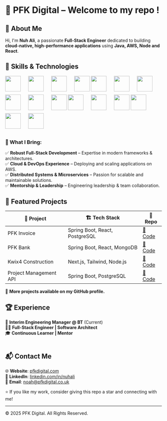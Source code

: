 # 💼 PFK Digital – Welcome to my repo !

## 🌟 About Me
Hi, I'm **Nuh Ali**, a passionate **Full-Stack Engineer** dedicated to building **cloud-native, high-performance applications** using **Java, AWS, Node and React**.
<br />
## 📖 Skills & Technologies
<p>
  <img src="https://cdn.jsdelivr.net/gh/devicons/devicon/icons/react/react-original.svg" width="50" marginRight=20 style="padding-right:20px; margin-bottom: 10px;" />
  <img src="https://cdn.jsdelivr.net/gh/devicons/devicon/icons/nextjs/nextjs-original.svg" width="50" style="margin-right:20px; margin-bottom: 10px;" />
  <img src="https://cdn.jsdelivr.net/gh/devicons/devicon/icons/typescript/typescript-original.svg" width="50" style="margin-right:20px; margin-bottom: 10px;" />
  <img src="https://cdn.jsdelivr.net/gh/devicons/devicon/icons/tailwindcss/tailwindcss-original.svg" width="50" style="margin-bottom: 10px;" />
  <img src="https://cdn.jsdelivr.net/gh/devicons/devicon/icons/java/java-original.svg" width="50" style="margin-right:20px; margin-bottom: 10px;" />
  <img src="https://cdn.jsdelivr.net/gh/devicons/devicon/icons/spring/spring-original.svg" width="50" style="margin-right:20px; margin-bottom: 10px;" />
  <img src="https://cdn.jsdelivr.net/gh/devicons/devicon/icons/nodejs/nodejs-original.svg" width="50" style="margin-bottom: 10px;" />
  <img src="https://cdn.jsdelivr.net/gh/devicons/devicon/icons/postgresql/postgresql-original.svg" width="50" style="margin-right:20px; margin-bottom: 10px;" />
  <img src="https://cdn.jsdelivr.net/gh/devicons/devicon/icons/mongodb/mongodb-original.svg" width="50" style="margin-right:20px; margin-bottom: 10px;" />
  <img src="https://cdn.jsdelivr.net/gh/devicons/devicon/icons/redis/redis-original.svg" width="50" style="margin-bottom: 10px;" />
  <img src="https://cdn.jsdelivr.net/gh/devicons/devicon/icons/amazonwebservices/amazonwebservices-original-wordmark.svg" width="50" style="margin-right:20px; margin-bottom: 10px;" />
  <img src="https://cdn.jsdelivr.net/gh/devicons/devicon/icons/docker/docker-original.svg" width="50" style="margin-right:20px; margin-bottom: 10px;" />
  <img src="https://cdn.jsdelivr.net/gh/devicons/devicon/icons/kubernetes/kubernetes-plain.svg" width="50" style="margin-bottom: 10px;" />
  <img src="https://cdn.jsdelivr.net/gh/devicons/devicon/icons/jest/jest-plain.svg" width="50" style="margin-right:20px; margin-bottom: 10px;" />
  <img src="https://cdn.jsdelivr.net/gh/devicons/devicon/icons/cypressio/cypressio-original.svg" width="50" style="margin-right:20px; margin-bottom: 10px;" />
  <img src="https://cdn.jsdelivr.net/gh/devicons/devicon/icons/github/github-original.svg" width="50" style="margin-bottom: 10px;" />
</p>

### 🚀 What I Bring:
✅ **Robust Full-Stack Development** – Expertise in modern frameworks & architectures.  
✅ **Cloud & DevOps Experience** – Deploying and scaling applications on AWS.  
✅ **Distributed Systems & Microservices** – Passion for scalable and maintainable solutions.  
✅ **Mentorship & Leadership** – Engineering leadership & team collaboration.  

## 📌 Featured Projects
| 🚀 Project | 🏗 Tech Stack | 📜 Repo |
|-----------|-------------|---------|
| PFK Invoice | Spring Boot, React, PostgreSQL | [📂 Code](https://github.com/pfkdigital/PFKInvoice) |
| PFK Bank | Spring Boot, React, MongoDB | [📂 Code](https://github.com/pfkdigital/PFK-Bank) |
| Kwix4 Construction | Next.js, Tailwind, Node.js | [📂 Code](https://github.com/pfkdigital/kwix4-construction) |
| Project Management API | Spring Boot, PostgreSQL | [📂 Code](https://github.com/pfkdigital/project-managment-api) |

📌 **More projects available on my GitHub profile.**

## 🏆 Experience
💼 **Interim Engineering Manager @ BT** (Current)  
👨‍💻 **Full-Stack Engineer | Software Architect**  
🎓 **Continuous Learner | Mentor**  
<br />

## 📬 Contact Me
🌐 **Website**: [pfkdigital.com](https://pfkdigital.co.uk)  
💼 **LinkedIn**: [linkedin.com/in/nuhali](https://linkedin.com/in/nuhali)  
📧 **Email**: [noah@pfkdigital.co.uk](mailto:noah@pfkdigital.co.uk)

⭐ If you like my work, consider giving this repo a star and connecting with me!

---

© 2025 PFK Digital. All Rights Reserved.
